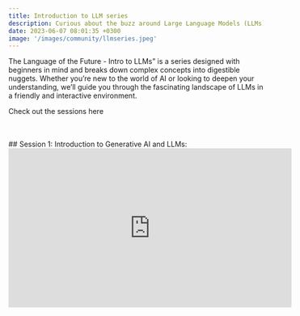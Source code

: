 ```yaml
---
title: Introduction to LLM series
description: Curious about the buzz around Large Language Models (LLMs) like GPT and BERT?
date: 2023-06-07 08:01:35 +0300
image: '/images/community/llmseries.jpeg'
---
```


The Language of the Future - Intro to LLMs” is a series designed with beginners in mind and breaks down complex concepts into digestible nuggets. Whether you’re new to the world of AI or looking to deepen your understanding, we’ll guide you through the fascinating landscape of LLMs in a friendly and interactive environment.

Check out the sessions here

 
<!-- <div class="gallery">
<img src="/images/community/llmseries1.jpeg" loading="lazy">
</div> -->

<br>
<br>
## Session 1: Introduction to Generative AI and LLMs:

<iframe width="560" height="315" src="https://www.youtube.com/embed/njXvHG7UN0o" title="YouTube video player" frameborder="0" allow="accelerometer; autoplay; clipboard-write; encrypted-media; gyroscope; picture-in-picture; web-share" allowfullscreen></iframe>
